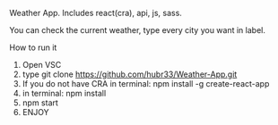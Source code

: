 Weather App. Includes react(cra), api, js, sass.

You can check the current weather, type every city you want in label.

How to run it

1. Open VSC
2. type git clone https://github.com/hubr33/Weather-App.git
3. If you do not have CRA in terminal: npm install -g create-react-app
4. in terminal: npm install
5. npm start
6. ENJOY
